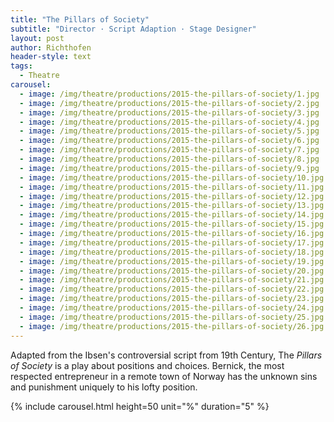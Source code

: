 ```yaml
---
title: "The Pillars of Society"
subtitle: "Director · Script Adaption · Stage Designer"
layout: post
author: Richthofen
header-style: text
tags:
  - Theatre
carousel:
  - image: /img/theatre/productions/2015-the-pillars-of-society/1.jpg
  - image: /img/theatre/productions/2015-the-pillars-of-society/2.jpg
  - image: /img/theatre/productions/2015-the-pillars-of-society/3.jpg
  - image: /img/theatre/productions/2015-the-pillars-of-society/4.jpg
  - image: /img/theatre/productions/2015-the-pillars-of-society/5.jpg
  - image: /img/theatre/productions/2015-the-pillars-of-society/6.jpg
  - image: /img/theatre/productions/2015-the-pillars-of-society/7.jpg
  - image: /img/theatre/productions/2015-the-pillars-of-society/8.jpg
  - image: /img/theatre/productions/2015-the-pillars-of-society/9.jpg
  - image: /img/theatre/productions/2015-the-pillars-of-society/10.jpg
  - image: /img/theatre/productions/2015-the-pillars-of-society/11.jpg
  - image: /img/theatre/productions/2015-the-pillars-of-society/12.jpg
  - image: /img/theatre/productions/2015-the-pillars-of-society/13.jpg
  - image: /img/theatre/productions/2015-the-pillars-of-society/14.jpg
  - image: /img/theatre/productions/2015-the-pillars-of-society/15.jpg
  - image: /img/theatre/productions/2015-the-pillars-of-society/16.jpg
  - image: /img/theatre/productions/2015-the-pillars-of-society/17.jpg
  - image: /img/theatre/productions/2015-the-pillars-of-society/18.jpg
  - image: /img/theatre/productions/2015-the-pillars-of-society/19.jpg
  - image: /img/theatre/productions/2015-the-pillars-of-society/20.jpg
  - image: /img/theatre/productions/2015-the-pillars-of-society/21.jpg
  - image: /img/theatre/productions/2015-the-pillars-of-society/22.jpg
  - image: /img/theatre/productions/2015-the-pillars-of-society/23.jpg
  - image: /img/theatre/productions/2015-the-pillars-of-society/24.jpg
  - image: /img/theatre/productions/2015-the-pillars-of-society/25.jpg
  - image: /img/theatre/productions/2015-the-pillars-of-society/26.jpg
---
```


Adapted from the Ibsen's controversial script from 19th Century, The _Pillars of Society_ is a play about positions and choices. Bernick, the most respected entrepreneur in a remote town of Norway has the unknown sins and punishment uniquely to his lofty position.


{% include carousel.html height=50 unit="%" duration="5" %}